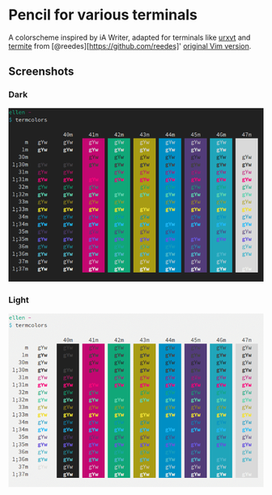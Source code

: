 # Pencil for various terminals

A colorscheme inspired by iA Writer, adapted for terminals like [urxvt](http://software.schmorp.de/pkg/rxvt-unicode.html) and [termite](https://github.com/thestinger/termite) from [@reedes][https://github.com/reedes]' [original Vim version](https://github.com/reedes/vim-colors-pencil).

## Screenshots

### Dark

![Pencil Dark](screenshots/pencil-dark.png)

### Light

![Pencil Light](screenshots/pencil-light.png)
